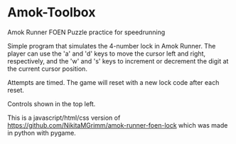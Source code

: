 # Amok-Toolbox
Amok Runner FOEN Puzzle practice for speedrunning 

Simple program that simulates the 4-number lock in Amok Runner. 
The player can use the 'a' and 'd' keys to move the cursor left and right, respectively, 
and the 'w' and 's' keys to increment or decrement the digit at the current cursor position.

Attempts are timed. The game will reset with a new lock code after each reset. 

Controls shown in the top left.

This is a javascript/html/css version of https://github.com/NikitaMGrimm/amok-runner-foen-lock which was made in python with pygame.
